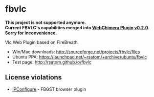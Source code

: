 fbvlc
=====

**This project is not supported anymore.<br>
Current FBVLC's capabilities merged into [WebChimera Plugin](http://webchimera.org) [v0.2.0](https://github.com/RSATom/WebChimera/releases).<br>
Sorry for inconvenience.**

Vlc Web Plugin based on FireBreath.

* Win/Mac downloads: http://sourceforge.net/projects/fbvlc/files
* Ubuntu PPA: https://launchpad.net/~rsatom/+archive/ubuntu/fbvlc
* Test page: http://rsatom.github.io/fbvlc

## License violations
* [IPConfigure](https://www.ipconfigure.com/) - FBGST browser plugin
